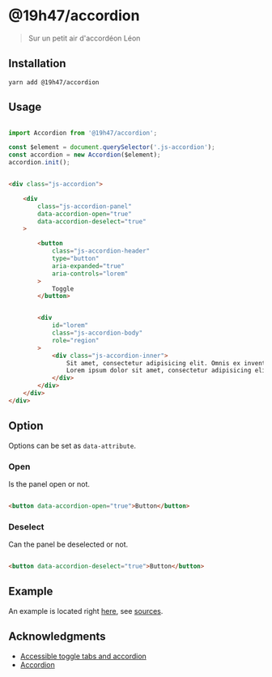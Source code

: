 # @19h47/accordion

> Sur un petit air d'accordéon Léon

## Installation

```
yarn add @19h47/accordion
```

## Usage

```javascript

import Accordion from '@19h47/accordion';

const $element = document.querySelector('.js-accordion');
const accordion = new Accordion($element);
accordion.init();

```

```html

<div class="js-accordion">

    <div
    	class="js-accordion-panel"
    	data-accordion-open="true"
    	data-accordion-deselect="true"
    >

    	<button
    		class="js-accordion-header"
    		type="button"
    		aria-expanded="true"
    		aria-controls="lorem"
    	>
    		Toggle
    	</button>


    	<div
    		id="lorem"
    		class="js-accordion-body"
			role="region"
    	>
    		<div class="js-accordion-inner">
    			Sit amet, consectetur adipisicing elit. Omnis ex inventore tempore. Quam voluptas quibusdam excepturi accusantium voluptatum facere. Nemo vero iste recusandae, at magnam tenetur maxime ad optio veniam!<br>
    			Lorem ipsum dolor sit amet, consectetur adipisicing elit. Doloremque, molestias excepturi molestiae nesciunt alias. Nobis aut praesentium, commodi minus laborum ullam at quod soluta qui tempore sit eveniet dicta esse.
    		</div>
    	</div>
    </div>
</div>

```
## Option

Options can be set as `data-attribute`.

### Open

Is the panel open or not.

```html

<button data-accordion-open="true">Button</button>

```

### Deselect

Can the panel be deselected or not.

```html

<button data-accordion-deselect="true">Button</button>

```

## Example

An example is located right [here](https://19h47.github.io/19h47-accordion/), see [sources](/docs/index.html).

## Acknowledgments

- [Accessible toggle tabs and accordion](https://gomakethings.com/accessible-toggle-tabs-and-accordions/)
- [Accordion](https://www.w3.org/TR/wai-aria-practices-1.1/examples/accordion/accordion.html)
